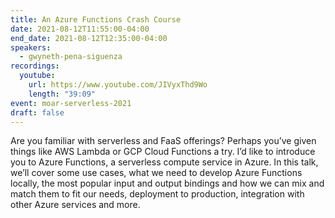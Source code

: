 ```yaml
---
title: An Azure Functions Crash Course
date: 2021-08-12T11:55:00-04:00
end_date: 2021-08-12T12:35:00-04:00
speakers:
  - gwyneth-pena-siguenza
recordings:
  youtube:
    url: https://www.youtube.com/JIVyxThd9Wo
    length: "39:09"
event: moar-serverless-2021
draft: false
---
```


Are you familiar with serverless and FaaS offerings? Perhaps you’ve given things like AWS Lambda or GCP Cloud Functions a try. I’d like to introduce you to Azure Functions, a serverless compute service in Azure. In this talk, we’ll cover some use cases, what we need to develop Azure Functions locally, the most popular input and output bindings and how we can mix and match them to fit our needs, deployment to production, integration with other Azure services and more.

